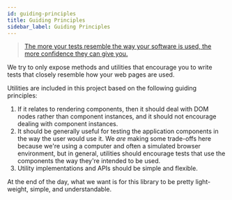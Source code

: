 ```yaml
---
id: guiding-principles
title: Guiding Principles
sidebar_label: Guiding Principles
---
```


> [The more your tests resemble the way your software is used, the more
> confidence they can give you.][guiding-principle]

We try to only expose methods and utilities that encourage you to write tests
that closely resemble how your web pages are used.

Utilities are included in this project based on the following guiding
principles:

1.  If it relates to rendering components, then it should deal with DOM nodes 
    rather than component instances, and it should not encourage dealing with
    component instances.
2.  It should be generally useful for testing the application components in the
    way the user would use it. We _are_ making some trade-offs here because
    we're using a computer and often a simulated browser environment, but in
    general, utilities should encourage tests that use the components the way
    they're intended to be used.
3.  Utility implementations and APIs should be simple and flexible.

At the end of the day, what we want is for this library to be pretty
light-weight, simple, and understandable.

<!--
Links:
-->

<!-- prettier-ignore-start -->

[guiding-principle]: https://twitter.com/kentcdodds/status/977018512689455106

<!-- prettier-ignore-end -->
